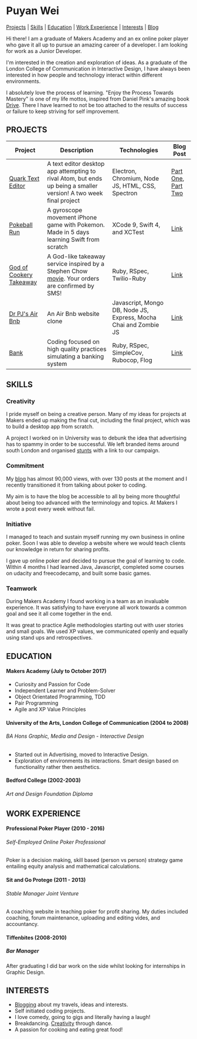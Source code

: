 # Puyan Wei

[Projects](#projects) | [Skills](#skills) |  [Education](#eduction) | [Work Experience](#experience) | [Interests](#interests) | [Blog](https://thep-log.blogspot.co.uk/)

Hi there! I am a graduate of Makers Academy and an ex online poker player who gave it all up to pursue an amazing career of a developer. I am looking for work as a Junior Developer.

I'm interested in the creation and exploration of ideas. As a graduate of the London College of Communication in Interactive Design, I have always been interested in how people and technology interact within different environments.

I absolutely love the process of learning. "Enjoy the Process Towards Mastery" is one of my life mottos, inspired from Daniel Pink's amazing book [Drive](https://www.amazon.co.uk/Drive-Daniel-H-Pink/dp/184767769X/ref=sr_1_1?ie=UTF8&qid=1501344243&sr=8-1&keywords=daniel+pink+drive). There I have learned to not be too attached to the results of success or failure to keep striving for self improvement.

## PROJECTS
Project | Description | Technologies | Blog Post
------- | ----------- | ------------ | ------
[Quark Text Editor](https://github.com/puyanwei/quark-text-editor) | A text editor desktop app attempting to rival Atom, but ends up being a smaller version! A two week final project| Electron, Chromium, Node JS, HTML, CSS, Spectron | [Part One](https://thep-log.blogspot.co.uk/2017/10/makers-week-eleven-final-project-lets.html), [Part Two](https://thep-log.blogspot.co.uk/2017/10/makers-week-twelve-final-project-we.html)
[Pokeball Run](https://github.com/puyanwei/pokeball) | A gyroscope movement iPhone game with Pokemon. Made in 5 days learning Swift from scratch| XCode 9, Swift 4, and XCTest | [Link](https://thep-log.blogspot.co.uk/2017/10/makers-week-nine-we-built-iphone-game.html)
[God of Cookery Takeaway](https://github.com/puyanwei/takeaway-challenge) | A God-like takeaway service inspired by a Stephen Chow [movie](https://en.wikipedia.org/wiki/The_God_of_Cookery). Your orders are confirmed by SMS! | Ruby, RSpec, Twilio-Ruby | [Link](https://thep-log.blogspot.co.uk/2017/08/makers-week-two-god-of-cookery-takeaway.html)
[Dr PJ's Air Bnb](https://github.com/puyanwei/DrPJsMakersBnB) | An Air Bnb website clone | Javascript, Mongo DB, Node JS, Express, Mocha Chai and Zombie JS | [Link](https://thep-log.blogspot.co.uk/2017/09/makers-week-six-grouping-up-for-makers.html)
[Bank](https://github.com/puyanwei/bank-tech-test) | Coding focused on high quality practices simulating a banking system | Ruby, RSpec, SimpleCov, Rubocop, Flog | [Link](https://thep-log.blogspot.co.uk/2017/10/makers-week-ten-top-quality-code-innit.html)


## SKILLS

### Creativity

I pride myself on being a creative person. Many of my ideas for projects at Makers ended up making the final cut, including the final project, which was to build a desktop app from scratch.

A project I worked on in University was to debunk the idea that advertising has to spammy in order to be successful. We left branded items around south London and organised [stunts](https://www.youtube.com/watch?v=Ry-25_HDpWs) with a link to our campaign.

### Commitment

My [blog](https://thep-log.blogspot.co.uk/) has almost 90,000 views, with over 130 posts at the moment and I recently transitioned it from talking about poker to coding.

My aim is to have the blog be accessible to all by being more thoughtful about being too advanced with the terminology and topics. At Makers I wrote a post every week without fail.

### Initiative

I managed to teach and sustain myself running my own business in online poker. Soon I was able to develop a website where we would teach clients our knowledge in return for sharing profits.

I gave up online poker and decided to pursue the goal of learning to code. Within 4 months I had learned Java, Javascript, completed some courses on udacity and freecodecamp, and built some basic games.

### Teamwork

During Makers Academy I found working in a team as an invaluable experience. It was satisfying to have everyone all work towards a common goal and see it all come together in the end.

It was great to practice Agile methodologies starting out with user stories and small goals. We used XP values, we communicated openly and equally using stand ups and retrospectives.

## EDUCATION

#### Makers Academy (July to October 2017)

- Curiosity and Passion for Code
- Independent Learner and Problem-Solver
- Object Orientated Programming, TDD
- Pair Programming
- Agile and XP Value Principles

#### University of the Arts, London College of Communication (2004 to 2008)
###### BA Hons Graphic, Media and Design - Interactive Design

- Started out in Advertising, moved to Interactive Design.
- Exploration of environments its interactions. Smart design based on functionality rather then aesthetics.

#### Bedford College (2002-2003)
###### Art and Design Foundation Diploma  


## WORK EXPERIENCE

#### Professional Poker Player (2010 - 2016)
###### Self-Employed Online Poker Professional
Poker is a decision making, skill based (person vs person) strategy game entailing equity analysis and mathematical calculations.

#### Sit and Go Protege (2011 - 2013)
###### Stable Manager Joint Venture
A coaching website in teaching poker for profit sharing. My duties included coaching, forum maintenance, uploading and editing vides, and accountancy.

#### Tiffenbites (2008-2010)
##### Bar Manager
After graduating I did bar work on the side whilst looking for internships in Graphic Design.

## INTERESTS
- [Blogging](https://thep-log.blogspot.co.uk/) about my travels, ideas and interests.
- Self initiated coding projects.
- I love comedy, going to gigs and literally having a laugh!
- Breakdancing. [Creativity](https://youtu.be/5c1s1Sqznq8) through dance.
- A passion for cooking and eating great food!
